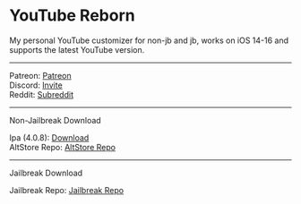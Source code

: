 # YouTube Reborn
My personal YouTube customizer for non-jb and jb, works on iOS 14-16 and supports the latest YouTube version.

-----

Patreon: [Patreon](https://www.patreon.com/lillieweeb)\
Discord: [Invite](https://lillieh001.github.io/discord/youtuberebornv4.html)\
Reddit: [Subreddit](https://www.reddit.com/r/YouTubeReborn/)

-----

Non-Jailbreak Download

Ipa (4.0.8): [Download](https://github.com/LillieH001/YouTube-Reborn/releases/download/4.0.8/YouTube.Reborn.v4.0.8.ipa)\
AltStore Repo: [AltStore Repo](https://lillieh001.github.io/altstore/)

-----

Jailbreak Download

Jailbreak Repo: [Jailbreak Repo](https://lillieh001.github.io/repo/)